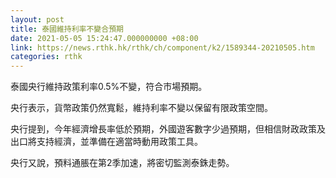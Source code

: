 ```yaml
---
layout: post
title: 泰國維持利率不變合預期
date: 2021-05-05 15:24:47.000000000 +08:00
link: https://news.rthk.hk/rthk/ch/component/k2/1589344-20210505.htm
categories: rthk
---
```


泰國央行維持政策利率0.5%不變，符合市場預期。

央行表示，貨幣政策仍然寬鬆，維持利率不變以保留有限政策空間。

央行提到，今年經濟增長率低於預期，外國遊客數字少過預期，但相信財政政策及出口將支持經濟，並準備在適當時動用政策工具。

央行又說，預料通脹在第2季加速，將密切監測泰銖走勢。
